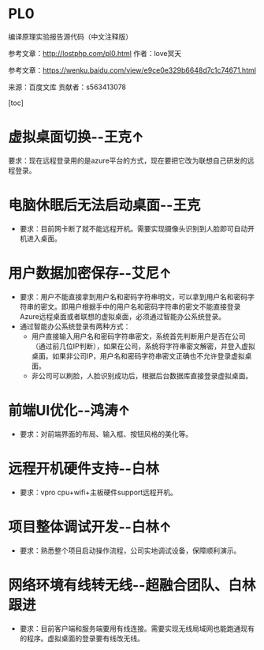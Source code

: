 # PL0
编译原理实验报告源代码（中文注释版）

参考文章：http://lostphp.com/pl0.html 作者：love冥天

参考文章：https://wenku.baidu.com/view/e9ce0e329b6648d7c1c74671.html 

来源：百度文库 贡献者：s563413078


[toc]

# 虚拟桌面切换--王克↑

要求：现在远程登录用的是azure平台的方式，现在要把它改为联想自己研发的远程登录。

# 电脑休眠后无法启动桌面--王克

- 要求：目前网卡断了就不能远程开机。需要实现摄像头识别到人脸即可自动开机进入桌面。

# 用户数据加密保存--艾尼↑

- 要求：用户不能直接拿到用户名和密码字符串明文，可以拿到用户名和密码字符串的密文。即用户根据手中的用户名和密码字符串的密文不能直接登录Azure远程桌面或者联想的虚拟桌面，必须通过智能办公系统登录。
- 通过智能办公系统登录有两种方式：
  - 用户直接输入用户名和密码字符串密文，系统首先判断用户是否在公司（通过前几位IP判断），如果在公司，系统将字符串密文解密，并登入虚拟桌面。如果非公司IP，用户名和密码字符串密文正确也不允许登录虚拟桌面。
  - 非公司可以刷脸，人脸识别成功后，根据后台数据库直接登录虚拟桌面。

# 前端UI优化--鸿涛↑

- 要求：对前端界面的布局、输入框、按钮风格的美化等。

# 远程开机硬件支持--白林

- 要求：vpro cpu+wifi+主板硬件support远程开机。

# 项目整体调试开发--白林↑

- 要求：熟悉整个项目启动操作流程，公司实地调试设备，保障顺利演示。

# 网络环境有线转无线--超融合团队、白林跟进

- 要求：目前客户端和服务端要用有线连接。需要实现无线局域网也能跑通现有的程序。虚拟桌面的登录要有线改无线。
